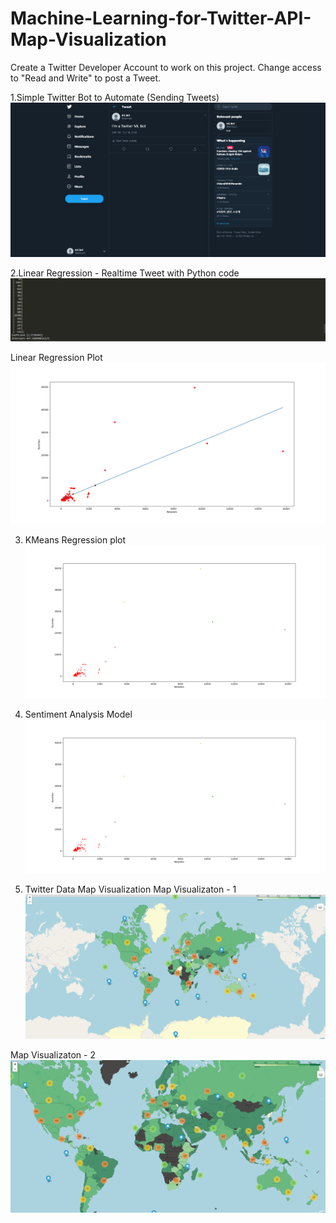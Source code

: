 # Machine-Learning-for-Twitter-API-Map-Visualization

Create a Twitter Developer Account to work on this project.
Change access to "Read and Write" to post a Tweet.

1.Simple Twitter Bot to Automate (Sending Tweets)
![Tweet](https://github.com/Gangadharbhuvan/Machine-Learning-for-Twitter-API-Map-Visualization/blob/main/1.SimpleTwitterBot/Tweet.png)

2.Linear Regression - Realtime Tweet with Python code
![Output](https://github.com/Gangadharbhuvan/Machine-Learning-for-Twitter-API-Map-Visualization/blob/main/2.Linear_Regression/Linear_Regression_Output.png)

Linear Regression Plot
![Linear Regression plot](https://github.com/Gangadharbhuvan/Machine-Learning-for-Twitter-API-Map-Visualization/blob/main/2.Linear_Regression/Linear_Regression_Plot.png)

3. KMeans Regression plot
![KMeans Regression plot](https://github.com/Gangadharbhuvan/Machine-Learning-for-Twitter-API-Map-Visualization/blob/main/3.KMeansModel/KMeans_plot.png)

4. Sentiment Analysis Model 
![Sentiment Analysis](https://github.com/Gangadharbhuvan/Machine-Learning-for-Twitter-API-Map-Visualization/blob/main/3.KMeansModel/KMeans_plot.png)

6. Twitter Data Map Visualization
Map Visualizaton - 1
![Python](https://github.com/Gangadharbhuvan/Machine-Learning-for-Twitter-API-Map-Visualization/blob/main/6.Visualize%20the%20data/Python_Mood.png)

Map Visualizaton - 2
![Python](https://github.com/Gangadharbhuvan/Machine-Learning-for-Twitter-API-Map-Visualization/blob/main/6.Visualize%20the%20data/Java_Mood.png)
